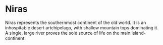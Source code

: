 # Niras
Niras represents the southernmost continent of the old world. It is an inhospitable desert artchipelago, with shallow mountain tops dominating it. A single, large river proves the sole source of life on the main island-continent. 